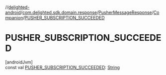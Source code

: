 //[delighted-android](../../../../index.md)/[com.delighted.sdk.domain.response](../../index.md)/[PusherMessageResponse](../index.md)/[Companion](index.md)/[PUSHER_SUBSCRIPTION_SUCCEEDED](-p-u-s-h-e-r_-s-u-b-s-c-r-i-p-t-i-o-n_-s-u-c-c-e-e-d-e-d.md)

# PUSHER_SUBSCRIPTION_SUCCEEDED

[androidJvm]\
const val [PUSHER_SUBSCRIPTION_SUCCEEDED](-p-u-s-h-e-r_-s-u-b-s-c-r-i-p-t-i-o-n_-s-u-c-c-e-e-d-e-d.md): [String](https://kotlinlang.org/api/latest/jvm/stdlib/kotlin/-string/index.html)
